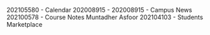 202105580 - Calendar
202008915 - 202008915 -  Campus News
202100578 - Course Notes
Muntadher Asfoor 202104103 - Students Marketplace